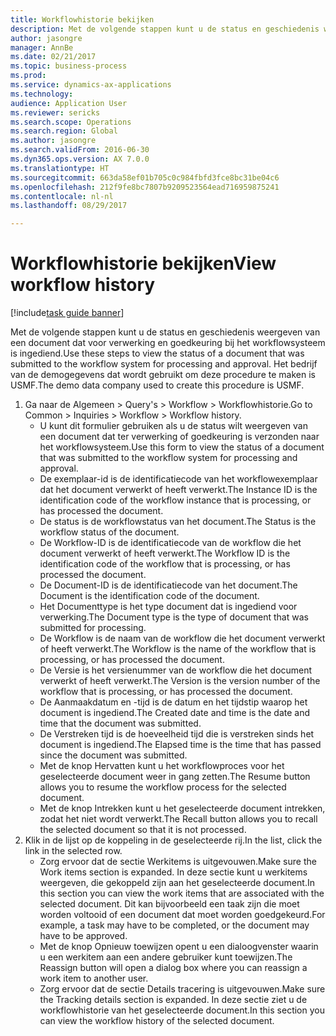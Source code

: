 ```yaml
--- 
title: Workflowhistorie bekijken
description: Met de volgende stappen kunt u de status en geschiedenis weergeven van een document dat voor verwerking en goedkeuring bij het workflowsysteem is ingediend.
author: jasongre
manager: AnnBe
ms.date: 02/21/2017
ms.topic: business-process
ms.prod: 
ms.service: dynamics-ax-applications
ms.technology: 
audience: Application User
ms.reviewer: sericks
ms.search.scope: Operations
ms.search.region: Global
ms.author: jasongre
ms.search.validFrom: 2016-06-30
ms.dyn365.ops.version: AX 7.0.0
ms.translationtype: HT
ms.sourcegitcommit: 663da58ef01b705c0c984fbfd3fce8bc31be04c6
ms.openlocfilehash: 212f9fe8bc7807b9209523564ead716959875241
ms.contentlocale: nl-nl
ms.lasthandoff: 08/29/2017

---
```

# <a name="view-workflow-history"></a><span data-ttu-id="a7c38-103">Workflowhistorie bekijken</span><span class="sxs-lookup"><span data-stu-id="a7c38-103">View workflow history</span></span>

[!include[task guide banner](../../includes/task-guide-banner.md)]

<span data-ttu-id="a7c38-104">Met de volgende stappen kunt u de status en geschiedenis weergeven van een document dat voor verwerking en goedkeuring bij het workflowsysteem is ingediend.</span><span class="sxs-lookup"><span data-stu-id="a7c38-104">Use these steps to view the status of a document that was submitted to the workflow system for processing and approval.</span></span> <span data-ttu-id="a7c38-105">Het bedrijf van de demogegevens dat wordt gebruikt om deze procedure te maken is USMF.</span><span class="sxs-lookup"><span data-stu-id="a7c38-105">The demo data company used to create this procedure is USMF.</span></span>

1. <span data-ttu-id="a7c38-106">Ga naar de Algemeen > Query's > Workflow > Workflowhistorie.</span><span class="sxs-lookup"><span data-stu-id="a7c38-106">Go to Common > Inquiries > Workflow > Workflow history.</span></span>
    * <span data-ttu-id="a7c38-107">U kunt dit formulier gebruiken als u de status wilt weergeven van een document dat ter verwerking of goedkeuring is verzonden naar het workflowsysteem.</span><span class="sxs-lookup"><span data-stu-id="a7c38-107">Use this form to view the status of a document that was submitted to the workflow system for processing and approval.</span></span>  
    * <span data-ttu-id="a7c38-108">De exemplaar-id is de identificatiecode van het workflowexemplaar dat het document verwerkt of heeft verwerkt.</span><span class="sxs-lookup"><span data-stu-id="a7c38-108">The Instance ID is      the identification code of the workflow instance that is processing, or has processed the document.</span></span>  
    * <span data-ttu-id="a7c38-109">De status is de workflowstatus van het document.</span><span class="sxs-lookup"><span data-stu-id="a7c38-109">The Status is the workflow status of the document.</span></span>  
    * <span data-ttu-id="a7c38-110">De Workflow-ID is de identificatiecode van de workflow die het document verwerkt of heeft verwerkt.</span><span class="sxs-lookup"><span data-stu-id="a7c38-110">The Workflow ID is the identification code of the workflow that is processing, or has processed the document.</span></span>  
    * <span data-ttu-id="a7c38-111">De Document-ID is de identificatiecode van het document.</span><span class="sxs-lookup"><span data-stu-id="a7c38-111">The Document is the identification code of the document.</span></span>  
    * <span data-ttu-id="a7c38-112">Het Documenttype is het type document dat is ingediend voor verwerking.</span><span class="sxs-lookup"><span data-stu-id="a7c38-112">The Document type is the type of document that was submitted for processing.</span></span>  
    * <span data-ttu-id="a7c38-113">De Workflow is de naam van de workflow die het document verwerkt of heeft verwerkt.</span><span class="sxs-lookup"><span data-stu-id="a7c38-113">The Workflow is the name of the workflow that is processing, or has processed the document.</span></span>  
    * <span data-ttu-id="a7c38-114">De Versie is het versienummer van de workflow die het document verwerkt of heeft verwerkt.</span><span class="sxs-lookup"><span data-stu-id="a7c38-114">The Version is the version number of the workflow that is processing, or has processed the document.</span></span>  
    * <span data-ttu-id="a7c38-115">De Aanmaakdatum en -tijd is de datum en het tijdstip waarop het document is ingediend.</span><span class="sxs-lookup"><span data-stu-id="a7c38-115">The Created date and time is the date and time that the document was submitted.</span></span>  
    * <span data-ttu-id="a7c38-116">De Verstreken tijd is de hoeveelheid tijd die is verstreken sinds het document is ingediend.</span><span class="sxs-lookup"><span data-stu-id="a7c38-116">The Elapsed time is the time that has passed since the document was submitted.</span></span>  
    * <span data-ttu-id="a7c38-117">Met de knop Hervatten kunt u het workflowproces voor het geselecteerde document weer in gang zetten.</span><span class="sxs-lookup"><span data-stu-id="a7c38-117">The Resume button allows you to resume the workflow process for the selected document.</span></span>  
    * <span data-ttu-id="a7c38-118">Met de knop Intrekken kunt u het geselecteerde document intrekken, zodat het niet wordt verwerkt.</span><span class="sxs-lookup"><span data-stu-id="a7c38-118">The Recall button allows you to recall the selected document so that it is not processed.</span></span>   
2. <span data-ttu-id="a7c38-119">Klik in de lijst op de koppeling in de geselecteerde rij.</span><span class="sxs-lookup"><span data-stu-id="a7c38-119">In the list, click the link in the selected row.</span></span>
    * <span data-ttu-id="a7c38-120">Zorg ervoor dat de sectie Werkitems is uitgevouwen.</span><span class="sxs-lookup"><span data-stu-id="a7c38-120">Make sure the Work items section is expanded.</span></span>    <span data-ttu-id="a7c38-121">In deze sectie kunt u werkitems weergeven, die gekoppeld zijn aan het geselecteerde document.</span><span class="sxs-lookup"><span data-stu-id="a7c38-121">In this section you can view the work items that are associated with the selected document.</span></span> <span data-ttu-id="a7c38-122">Dit kan bijvoorbeeld een taak zijn die moet worden voltooid of een document dat moet worden goedgekeurd.</span><span class="sxs-lookup"><span data-stu-id="a7c38-122">For example, a task may have to be completed, or the document may have to be approved.</span></span>  
    * <span data-ttu-id="a7c38-123">Met de knop Opnieuw toewijzen opent u een dialoogvenster waarin u een werkitem aan een andere gebruiker kunt toewijzen.</span><span class="sxs-lookup"><span data-stu-id="a7c38-123">The Reassign button will open a dialog box where you can reassign a work item to another user.</span></span>  
    * <span data-ttu-id="a7c38-124">Zorg ervoor dat de sectie Details tracering is uitgevouwen.</span><span class="sxs-lookup"><span data-stu-id="a7c38-124">Make sure the Tracking details section is expanded.</span></span>    <span data-ttu-id="a7c38-125">In deze sectie ziet u de workflowhistorie van het geselecteerde document.</span><span class="sxs-lookup"><span data-stu-id="a7c38-125">In this section you can view the workflow history of the selected document.</span></span>  


